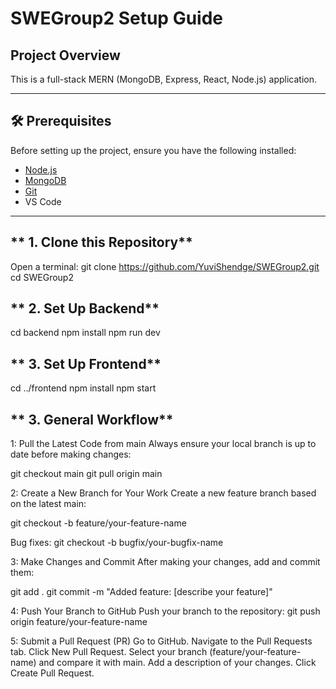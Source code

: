 # SWEGroup2 Setup Guide

## **Project Overview**
This is a full-stack MERN (MongoDB, Express, React, Node.js) application.

---

## **🛠 Prerequisites**
Before setting up the project, ensure you have the following installed:
- [Node.js](https://nodejs.org/) 
- [MongoDB](https://www.mongodb.com/try/download/community) 
- [Git](https://git-scm.com/)
-  VS Code

---

## ** 1. Clone this Repository**
Open a terminal:
git clone https://github.com/YuviShendge/SWEGroup2.git
cd SWEGroup2

## ** 2. Set Up Backend**
cd backend
npm install
npm run dev

## ** 3. Set Up Frontend**
cd ../frontend
npm install
npm start

## ** 3. General Workflow**

 1: Pull the Latest Code from main
Always ensure your local branch is up to date before making changes:

git checkout main
git pull origin main

 2: Create a New Branch for Your Work
Create a new feature branch based on the latest main:

git checkout -b feature/your-feature-name

Bug fixes:
git checkout -b bugfix/your-bugfix-name

3: Make Changes and Commit
After making your changes, add and commit them:

git add .
git commit -m "Added feature: [describe your feature]"

4: Push Your Branch to GitHub
Push your branch to the repository:
git push origin feature/your-feature-name

5: Submit a Pull Request (PR)
Go to GitHub.
Navigate to the Pull Requests tab.
Click New Pull Request.
Select your branch (feature/your-feature-name) and compare it with main.
Add a description of your changes.
Click Create Pull Request.

